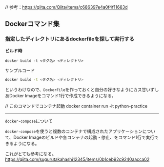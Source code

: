 // 参考：https://qiita.com/Qiita/items/c686397e4a0f4f11683d


## Dockerコマンド集


### 指定したディレクトリにあるdockerfileを探して実行する
**ビルド時**

`docker build -t <タグ名> <ディレクトリ>`

サンプルコード
```shell:sample1.sh
docker build -t <タグ名> <ディレクトリ>
```

というわけなので、`DockerFile`を作っておくと自分の好きなようにカス甘いずしあDocker Imageをコマンド1行で作成できるようになる。

// このコマンドでコンテナ起動
docker container run -it python-practice 


---
`docker-compose`について

`docker-compose`を使うと複数のコンテナで構成されたアプリケーションについて、Docker Imageのビルドや各コンテナの起動・停止、をコマンド1行で実行できるようになる。

これがとても参考になる。
https://qiita.com/sugurutakahashi12345/items/0b1ceb92c9240aacca02